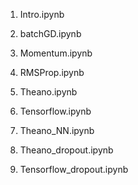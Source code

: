 1. Intro.ipynb
 
2. batchGD.ipynb

3. Momentum.ipynb

4. RMSProp.ipynb 

5. Theano.ipynb

6. Tensorflow.ipynb

7. Theano_NN.ipynb

8. Theano_dropout.ipynb

9. Tensorflow_dropout.ipynb
